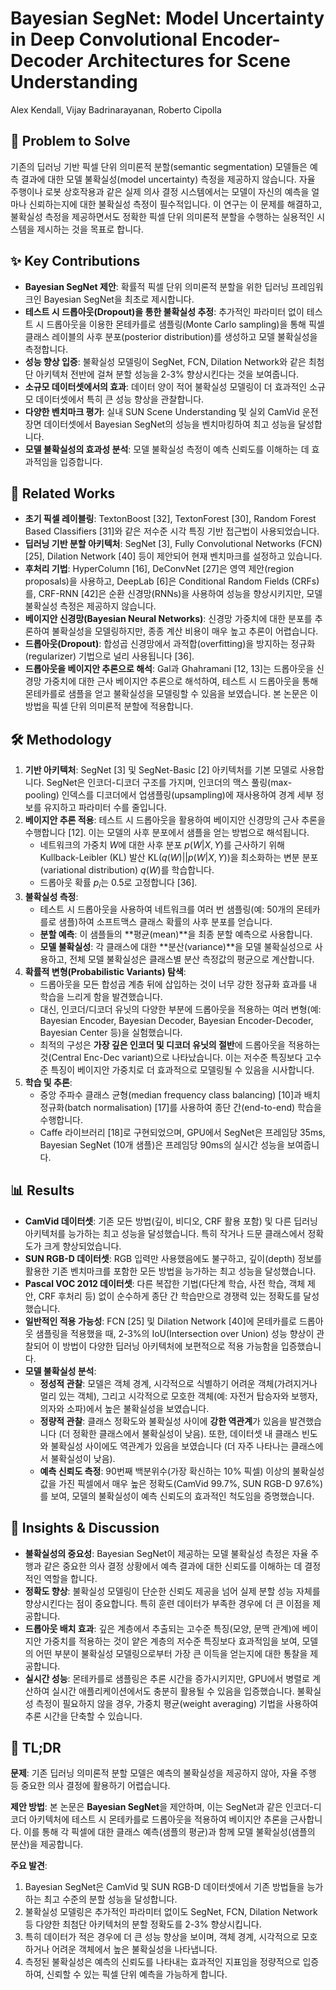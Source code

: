 # Bayesian SegNet: Model Uncertainty in Deep Convolutional Encoder-Decoder Architectures for Scene Understanding

Alex Kendall, Vijay Badrinarayanan, Roberto Cipolla

## 🧩 Problem to Solve

기존의 딥러닝 기반 픽셀 단위 의미론적 분할(semantic segmentation) 모델들은 예측 결과에 대한 모델 불확실성(model uncertainty) 측정을 제공하지 않습니다. 자율 주행이나 로봇 상호작용과 같은 실제 의사 결정 시스템에서는 모델이 자신의 예측을 얼마나 신뢰하는지에 대한 불확실성 측정이 필수적입니다. 이 연구는 이 문제를 해결하고, 불확실성 측정을 제공하면서도 정확한 픽셀 단위 의미론적 분할을 수행하는 실용적인 시스템을 제시하는 것을 목표로 합니다.

## ✨ Key Contributions

- **Bayesian SegNet 제안**: 확률적 픽셀 단위 의미론적 분할을 위한 딥러닝 프레임워크인 Bayesian SegNet을 최초로 제시합니다.
- **테스트 시 드롭아웃(Dropout)을 통한 불확실성 추정**: 추가적인 파라미터 없이 테스트 시 드롭아웃을 이용한 몬테카를로 샘플링(Monte Carlo sampling)을 통해 픽셀 클래스 레이블의 사후 분포(posterior distribution)를 생성하고 모델 불확실성을 측정합니다.
- **성능 향상 입증**: 불확실성 모델링이 SegNet, FCN, Dilation Network와 같은 최첨단 아키텍처 전반에 걸쳐 분할 성능을 2-3% 향상시킨다는 것을 보여줍니다.
- **소규모 데이터셋에서의 효과**: 데이터 양이 적어 불확실성 모델링이 더 효과적인 소규모 데이터셋에서 특히 큰 성능 향상을 관찰합니다.
- **다양한 벤치마크 평가**: 실내 SUN Scene Understanding 및 실외 CamVid 운전 장면 데이터셋에서 Bayesian SegNet의 성능을 벤치마킹하여 최고 성능을 달성합니다.
- **모델 불확실성의 효과성 분석**: 모델 불확실성 측정이 예측 신뢰도를 이해하는 데 효과적임을 입증합니다.

## 📎 Related Works

- **초기 픽셀 레이블링**: TextonBoost [32], TextonForest [30], Random Forest Based Classifiers [31]와 같은 저수준 시각 특징 기반 접근법이 사용되었습니다.
- **딥러닝 기반 분할 아키텍처**: SegNet [3], Fully Convolutional Networks (FCN) [25], Dilation Network [40] 등이 제안되어 현재 벤치마크를 설정하고 있습니다.
- **후처리 기법**: HyperColumn [16], DeConvNet [27]은 영역 제안(region proposals)을 사용하고, DeepLab [6]은 Conditional Random Fields (CRFs)를, CRF-RNN [42]은 순환 신경망(RNNs)을 사용하여 성능을 향상시키지만, 모델 불확실성 측정은 제공하지 않습니다.
- **베이지안 신경망(Bayesian Neural Networks)**: 신경망 가중치에 대한 분포를 추론하여 불확실성을 모델링하지만, 종종 계산 비용이 매우 높고 추론이 어렵습니다.
- **드롭아웃(Dropout)**: 합성곱 신경망에서 과적합(overfitting)을 방지하는 정규화(regularizer) 기법으로 널리 사용됩니다 [36].
- **드롭아웃을 베이지안 추론으로 해석**: Gal과 Ghahramani [12, 13]는 드롭아웃을 신경망 가중치에 대한 근사 베이지안 추론으로 해석하여, 테스트 시 드롭아웃을 통해 몬테카를로 샘플을 얻고 불확실성을 모델링할 수 있음을 보였습니다. 본 논문은 이 방법을 픽셀 단위 의미론적 분할에 적용합니다.

## 🛠️ Methodology

1. **기반 아키텍처**: SegNet [3] 및 SegNet-Basic [2] 아키텍처를 기본 모델로 사용합니다. SegNet은 인코더-디코더 구조를 가지며, 인코더의 맥스 풀링(max-pooling) 인덱스를 디코더에서 업샘플링(upsampling)에 재사용하여 경계 세부 정보를 유지하고 파라미터 수를 줄입니다.
2. **베이지안 추론 적용**: 테스트 시 드롭아웃을 활용하여 베이지안 신경망의 근사 추론을 수행합니다 [12]. 이는 모델의 사후 분포에서 샘플을 얻는 방법으로 해석됩니다.
   - 네트워크의 가중치 $W$에 대한 사후 분포 $p(W|X,Y)$를 근사하기 위해 Kullback-Leibler (KL) 발산 $\text{KL}(q(W)||p(W|X,Y))$을 최소화하는 변분 분포(variational distribution) $q(W)$를 학습합니다.
   - 드롭아웃 확률 $p_i$는 0.5로 고정합니다 [36].
3. **불확실성 측정**:
   - 테스트 시 드롭아웃을 사용하여 네트워크를 여러 번 샘플링(예: 50개의 몬테카를로 샘플)하여 소프트맥스 클래스 확률의 사후 분포를 얻습니다.
   - **분할 예측**: 이 샘플들의 **평균(mean)**을 최종 분할 예측으로 사용합니다.
   - **모델 불확실성**: 각 클래스에 대한 **분산(variance)**을 모델 불확실성으로 사용하고, 전체 모델 불확실성은 클래스별 분산 측정값의 평균으로 계산합니다.
4. **확률적 변형(Probabilistic Variants) 탐색**:
   - 드롭아웃을 모든 합성곱 계층 뒤에 삽입하는 것이 너무 강한 정규화 효과를 내 학습을 느리게 함을 발견했습니다.
   - 대신, 인코더/디코더 유닛의 다양한 부분에 드롭아웃을 적용하는 여러 변형(예: Bayesian Encoder, Bayesian Decoder, Bayesian Encoder-Decoder, Bayesian Center 등)을 실험했습니다.
   - 최적의 구성은 **가장 깊은 인코더 및 디코더 유닛의 절반**에 드롭아웃을 적용하는 것(Central Enc-Dec variant)으로 나타났습니다. 이는 저수준 특징보다 고수준 특징이 베이지안 가중치로 더 효과적으로 모델링될 수 있음을 시사합니다.
5. **학습 및 추론**:
   - 중앙 주파수 클래스 균형(median frequency class balancing) [10]과 배치 정규화(batch normalisation) [17]를 사용하여 종단 간(end-to-end) 학습을 수행합니다.
   - Caffe 라이브러리 [18]로 구현되었으며, GPU에서 SegNet은 프레임당 35ms, Bayesian SegNet (10개 샘플)은 프레임당 90ms의 실시간 성능을 보여줍니다.

## 📊 Results

- **CamVid 데이터셋**: 기존 모든 방법(깊이, 비디오, CRF 활용 포함) 및 다른 딥러닝 아키텍처를 능가하는 최고 성능을 달성했습니다. 특히 작거나 드문 클래스에서 정확도가 크게 향상되었습니다.
- **SUN RGB-D 데이터셋**: RGB 입력만 사용했음에도 불구하고, 깊이(depth) 정보를 활용한 기존 벤치마크를 포함한 모든 방법을 능가하는 최고 성능을 달성했습니다.
- **Pascal VOC 2012 데이터셋**: 다른 복잡한 기법(다단계 학습, 사전 학습, 객체 제안, CRF 후처리 등) 없이 순수하게 종단 간 학습만으로 경쟁력 있는 정확도를 달성했습니다.
- **일반적인 적용 가능성**: FCN [25] 및 Dilation Network [40]에 몬테카를로 드롭아웃 샘플링을 적용했을 때, 2-3%의 IoU(Intersection over Union) 성능 향상이 관찰되어 이 방법이 다양한 딥러닝 아키텍처에 보편적으로 적용 가능함을 입증했습니다.
- **모델 불확실성 분석**:
  - **정성적 관찰**: 모델은 객체 경계, 시각적으로 식별하기 어려운 객체(가려지거나 멀리 있는 객체), 그리고 시각적으로 모호한 객체(예: 자전거 탑승자와 보행자, 의자와 소파)에서 높은 불확실성을 보였습니다.
  - **정량적 관찰**: 클래스 정확도와 불확실성 사이에 **강한 역관계**가 있음을 발견했습니다 (더 정확한 클래스에서 불확실성이 낮음). 또한, 데이터셋 내 클래스 빈도와 불확실성 사이에도 역관계가 있음을 보였습니다 (더 자주 나타나는 클래스에서 불확실성이 낮음).
  - **예측 신뢰도 측정**: 90번째 백분위수(가장 확신하는 10% 픽셀) 이상의 불확실성 값을 가진 픽셀에서 매우 높은 정확도(CamVid 99.7%, SUN RGB-D 97.6%)를 보여, 모델의 불확실성이 예측 신뢰도의 효과적인 척도임을 증명했습니다.

## 🧠 Insights & Discussion

- **불확실성의 중요성**: Bayesian SegNet이 제공하는 모델 불확실성 측정은 자율 주행과 같은 중요한 의사 결정 상황에서 예측 결과에 대한 신뢰도를 이해하는 데 결정적인 역할을 합니다.
- **정확도 향상**: 불확실성 모델링이 단순한 신뢰도 제공을 넘어 실제 분할 성능 자체를 향상시킨다는 점이 중요합니다. 특히 훈련 데이터가 부족한 경우에 더 큰 이점을 제공합니다.
- **드롭아웃 배치 효과**: 깊은 계층에서 추출되는 고수준 특징(모양, 문맥 관계)에 베이지안 가중치를 적용하는 것이 얕은 계층의 저수준 특징보다 효과적임을 보여, 모델의 어떤 부분이 불확실성 모델링으로부터 가장 큰 이득을 얻는지에 대한 통찰을 제공합니다.
- **실시간 성능**: 몬테카를로 샘플링은 추론 시간을 증가시키지만, GPU에서 병렬로 계산하여 실시간 애플리케이션에서도 충분히 활용될 수 있음을 입증했습니다. 불확실성 측정이 필요하지 않을 경우, 가중치 평균(weight averaging) 기법을 사용하여 추론 시간을 단축할 수 있습니다.

## 📌 TL;DR

**문제**: 기존 딥러닝 의미론적 분할 모델은 예측의 불확실성을 제공하지 않아, 자율 주행 등 중요한 의사 결정에 활용하기 어렵습니다.

**제안 방법**: 본 논문은 **Bayesian SegNet**을 제안하며, 이는 SegNet과 같은 인코더-디코더 아키텍처에 테스트 시 몬테카를로 드롭아웃을 적용하여 베이지안 추론을 근사합니다. 이를 통해 각 픽셀에 대한 클래스 예측(샘플의 평균)과 함께 모델 불확실성(샘플의 분산)을 제공합니다.

**주요 발견**:

1. Bayesian SegNet은 CamVid 및 SUN RGB-D 데이터셋에서 기존 방법들을 능가하는 최고 수준의 분할 성능을 달성합니다.
2. 불확실성 모델링은 추가적인 파라미터 없이도 SegNet, FCN, Dilation Network 등 다양한 최첨단 아키텍처의 분할 정확도를 2-3% 향상시킵니다.
3. 특히 데이터가 적은 경우에 더 큰 성능 향상을 보이며, 객체 경계, 시각적으로 모호하거나 어려운 객체에서 높은 불확실성을 나타냅니다.
4. 측정된 불확실성은 예측의 신뢰도를 나타내는 효과적인 지표임을 정량적으로 입증하여, 신뢰할 수 있는 픽셀 단위 예측을 가능하게 합니다.
